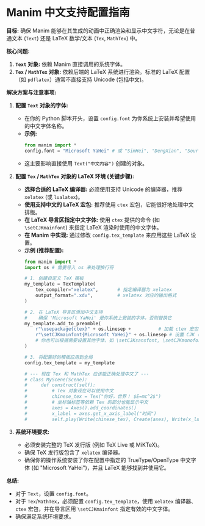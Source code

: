 # Manim 中文支持配置指南

**目标:** 确保 Manim 能够在其生成的动画中正确渲染和显示中文字符，无论是在普通文本 (`Text`) 还是 LaTeX 数学/文本 (`Tex`, `MathTex`) 中。

**核心问题:**

1.  **`Text` 对象:** 依赖 Manim 直接调用的系统字体。
2.  **`Tex` / `MathTex` 对象:** 依赖后端的 LaTeX 系统进行渲染。标准的 LaTeX 配置（如 `pdflatex`）通常不直接支持 Unicode (包括中文)。

**解决方案与注意事项:**

1.  **配置 `Text` 对象的字体:**
    *   在你的 Python 脚本开头，设置 `config.font` 为你系统上安装并希望使用的中文字体名称。
    *   **示例:**
        ```python
        from manim import *
        config.font = "Microsoft YaHei" # 或 "SimHei", "DengXian", "Source Han Sans CN" 等
        ```
    *   这主要影响直接使用 `Text("中文内容")` 创建的对象。

2.  **配置 `Tex` / `MathTex` 对象的 LaTeX 环境 (关键步骤):**
    *   **选择合适的 LaTeX 编译器:** 必须使用支持 Unicode 的编译器，推荐 `xelatex` (或 `lualatex`)。
    *   **使用支持中文的 LaTeX 宏包:** 推荐使用 `ctex` 宏包，它能很好地处理中文排版。
    *   **在 LaTeX 导言区指定中文字体:** 使用 `ctex` 提供的命令 (如 `\setCJKmainfont`) 来指定 LaTeX 渲染时使用的中文字体。
    *   **在 Manim 中实现:** 通过修改 `config.tex_template` 来应用这些 LaTeX 设置。
    *   **示例 (推荐配置):**
        ```python
        from manim import *
        import os # 需要导入 os 来处理换行符

        # 1. 创建自定义 TeX 模板
        my_template = TexTemplate(
            tex_compiler="xelatex",       # 指定编译器为 xelatex
            output_format=".xdv",         # xelatex 对应的输出格式
        )

        # 2. 在 LaTeX 导言区添加中文支持
        #    确保 'Microsoft YaHei' 是你系统上安装的字体，否则替换它
        my_template.add_to_preamble(
            r"\usepackage{ctex}" + os.linesep +          # 加载 ctex 宏包
            r"\setCJKmainfont{Microsoft YaHei}" + os.linesep # 设置 CJK (中日韩) 字体
            # 你也可以根据需要设置其他字体，如 \setCJKsansfont, \setCJKmonofont
        )

        # 3. 将配置好的模板应用到全局
        config.tex_template = my_template

        # --- 现在 Tex 和 MathTex 应该能正确处理中文了 ---
        # class MyScene(Scene):
        #     def construct(self):
        #         # Tex 对象现在可以使用中文
        #         chinese_tex = Tex("你好，世界！ $E=mc^2$")
        #         # 坐标轴标签等依赖 Tex 的部分也能显示中文
        #         axes = Axes().add_coordinates()
        #         x_label = axes.get_x_axis_label("时间")
        #         self.play(Write(chinese_tex), Create(axes), Write(x_label))
        ```

3.  **系统环境要求:**
    *   必须安装完整的 TeX 发行版 (例如 TeX Live 或 MiKTeX)。
    *   确保 TeX 发行版包含了 `xelatex` 编译器。
    *   确保你的操作系统安装了你在配置中指定的 TrueType/OpenType 中文字体 (如 "Microsoft YaHei")，并且 LaTeX 能够找到并使用它。

**总结:**

*   对于 `Text`，设置 `config.font`。
*   对于 `Tex`/`MathTex`，必须配置 `config.tex_template`，使用 `xelatex` 编译器、`ctex` 宏包，并在导言区用 `\setCJKmainfont` 指定有效的中文字体。
*   确保满足系统环境要求。 